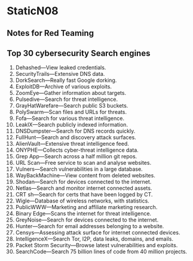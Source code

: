 # StaticN08
Notes for Red Teaming
--
## Top 30 cybersecurity Search engines 
1. Dehashed—View leaked credentials.
2. SecurityTrails—Extensive DNS data.
3. DorkSearch—Really fast Google dorking.
4. ExploitDB—Archive of various exploits.
5. ZoomEye—Gather information about targets.
6. Pulsedive—Search for threat intelligence.
7. GrayHatWarefare—Search public S3 buckets.
8. PolySwarm—Scan files and URLs for threats.
9. Fofa—Search for various threat intelligence.
10. LeakIX—Search publicly indexed information.
11. DNSDumpster—Search for DNS records quickly.
13. FullHunt—Search and discovery attack surfaces.
14. AlienVault—Extensive threat intelligence feed.
12. ONYPHE—Collects cyber-threat intelligence data.
15. Grep App—Search across a half million git repos.
17. URL Scan—Free service to scan and analyse websites.
18. Vulners—Search vulnerabilities in a large database.
19. WayBackMachine—View content from deleted websites.
20. Shodan—Search for devices connected to the internet.
21. Netlas—Search and monitor internet connected assets.
22. CRT sh—Search for certs that have been logged by CT.
20. Wigle—Database of wireless networks, with statistics.
23. PublicWWW—Marketing and affiliate marketing research.
24. Binary Edge—Scans the internet for threat intelligence.
25. GreyNoise—Search for devices connected to the internet.
26. Hunter—Search for email addresses belonging to a website.
27. Censys—Assessing attack surface for internet connected devices.
28. IntelligenceX—Search Tor, I2P, data leaks, domains, and emails.
29. Packet Storm Security—Browse latest vulnerabilities and exploits.
30. SearchCode—Search 75 billion lines of code from 40 million projects.
